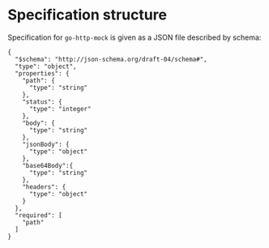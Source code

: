 # Specification structure
Specification for `go-http-mock` is given as a JSON file described by schema:
```
{
  "$schema": "http://json-schema.org/draft-04/schema#",
  "type": "object",
  "properties": {
    "path": {
      "type": "string"
    },
    "status": {
      "type": "integer"
    },
    "body": {
      "type": "string"
    },
    "jsonBody": {
      "type": "object"
    },
    "base64Body":{
      "type": "string"
    },
    "headers": {
      "type": "object" 
    }
  },
  "required": [
    "path"
  ]
}
```

